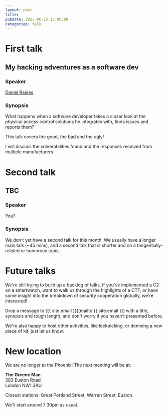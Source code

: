 ```yaml
---
layout: post
title:
pubdate: 2025-06-25 13:00:00
categories: talk
---
```

# First talk

## My hacking adventures as a software dev

### Speaker

[Daniel Raines](https://www.linkedin.com/in/danielraines/)

### Synopsis

What happens when a software developer takes a closer look at the physical access control solutions he integrates with, finds issues and reports them?

This talk covers the good, the bad and the ugly!

I will discuss the vulnerabilities found and the responses received from multiple manufacturers.

# Second talk

## TBC

### Speaker

You?

### Synopsis

We don't yet have a second talk for this month. We usually have a longer main talk (~45 mins), and a second talk that is shorter and on a tangentially-related or humorous topic.


# Future talks

We're still trying to build up a backlog of talks. If you've implemented a C2 on a smartwatch, want to walk us through the highlights of a CTF, or have some insight into the breakdown of security cooperation globally, we're interested!

Drop a message to [{{ site.email }}](mailto:{{ site.email }}) with a title, synopsis and rough length, and don't worry if you haven't presented before.

We're also happy to host other activities, like lockpicking, or demoing a new piece of kit, just let us know.

# New location

We are no longer at the Phoenix! The next meeting will be at:

**The Greene Man**<br/>
383 Euston Road<br/>
London NW1 3AU

Closest stations: Great Portland Street, Warren Street, Euston.

We'll start around 7:30pm as usual.
